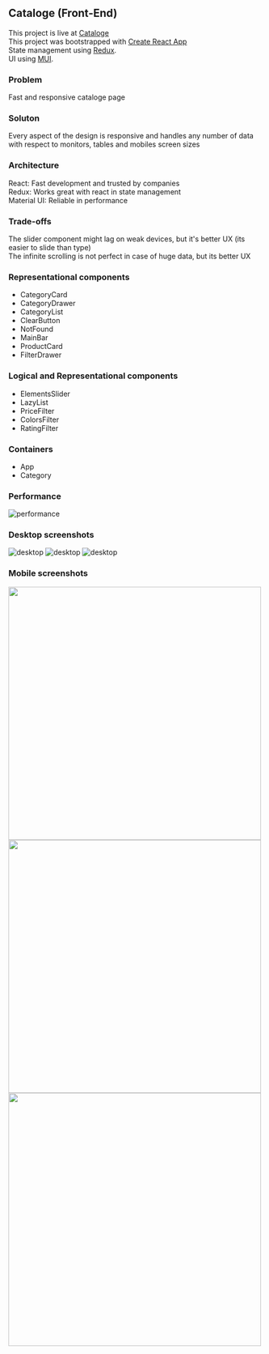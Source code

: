 <h2>Cataloge (Front-End)</h2>

This project is live at [Cataloge](https://engmohamedsarhan.github.io/cataloge/#/) <br />
This project was bootstrapped with [Create React App](https://github.com/facebook/create-react-app) <br />
State management using [Redux](https://github.com/reduxjs/redux). <br />
UI using [MUI](https://github.com/mui-org/material-ui). <br />

<h3>Problem</h3>

<p>
    Fast and responsive cataloge page
</p>

<h3>Soluton</h3>

<p>
    Every aspect of the design is responsive and handles any number of data with respect to monitors, tables and mobiles screen sizes
</p>

<h3>Architecture</h3>

<p >
    React: Fast development and trusted by companies<br />
    Redux: Works great with react in state management<br />
    Material UI: Reliable in performance<br />
</p>

<h3>Trade-offs</h3>

<p >
    The slider component might lag on weak devices, but it's better UX (its easier to slide than type) <br />
    The infinite scrolling is not perfect in case of huge data, but its better UX<br />
</p>

<h3>Representational components</h3>

<ul>
  <li>CategoryCard</li>
  <li>CategoryDrawer</li>
  <li>CategoryList</li>
  <li>ClearButton</li>
  <li>NotFound</li>
  <li>MainBar</li>
  <li>ProductCard</li>
  <li>FilterDrawer</li>
</ul>

<h3>Logical and Representational components</h3>

<ul>
  <li>ElementsSlider</li>
  <li>LazyList</li>
  <li>PriceFilter</li>
  <li>ColorsFilter</li>
  <li>RatingFilter</li>
</ul>

<h3>Containers</h3>

<ul>
  <li>App</li>
  <li>Category</li>
</ul>

<h3>Performance</h3>

![performance](/screenshots/performance.PNG)

<h3>Desktop screenshots</h3>

![desktop](/screenshots/desktop.PNG)
![desktop](/screenshots/desktop2.PNG)
![desktop](/screenshots/desktop3.PNG)

<h3>Mobile screenshots</h3>

<div style="display: flex; flex-wrap: wrap;"> 
  <img src='/screenshots/mobile.jpg' height='500' />
  <img src='/screenshots/mobile2.jpg' height='500' />
  <img src='/screenshots/mobile3.jpg' height='500' />
</div>
